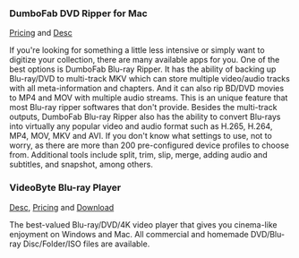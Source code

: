 

### DumboFab DVD Ripper for Mac
[Pricing](https://www.dumbofab.com/dvd-ripper-pro-mac/buy.html) and [Desc](https://www.dumbofab.com/resource/play-blu-ray-with-vlc-media-player.html)

If you're looking for something a little less intensive or simply want to digitize your collection, there are many available apps for you. One of the best options is DumboFab Blu-ray Ripper. It has the ability of backing up Blu-ray/DVD to multi-track MKV which can store multiple video/audio tracks with all meta-information and chapters. And it can also rip BD/DVD movies to MP4 and MOV with multiple audio streams. This is an unique feature that most Blu-ray ripper softwares that don't provide.
Besides the multi-track outputs, DumboFab Blu-ray Ripper also has the ability to convert Blu-rays into virtually any popular video and audio format such as H.265, H.264, MP4, MOV, MKV and AVI. If you don't know what settings to use, not to worry, as there are more than 200 pre-configured device profiles to choose from. Additional tools include split, trim, slip, merge, adding audio and subtitles, and snapshot, among others.

### VideoByte Blu-ray Player

[Desc](https://videobyte.cc/blu-ray-player/), [Pricing](https://videobyte.cc/blu-ray-player/installation/mac/) and [Download](https://videobyte.cc/blu-ray-player/downloading-mac/)

The best-valued Blu-ray/DVD/4K video player that gives you cinema-like enjoyment on Windows and Mac. All commercial and homemade DVD/Blu-ray Disc/Folder/ISO files are available.

